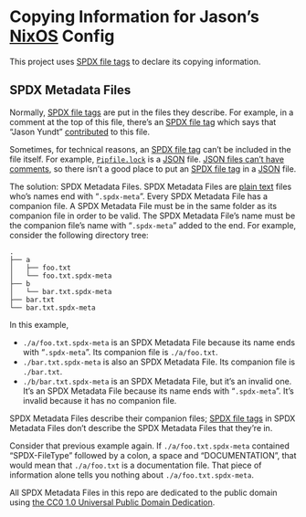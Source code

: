 <!--
SPDX-FileNotice: 🅭🄍1.0 This file is dedicated to the public domain using the CC0 1.0 Universal Public Domain Dedication <https://creativecommons.org/publicdomain/zero/1.0/>.
SPDX-FileContributor: Jason Yundt <jason@jasonyundt.email> (2021–2022)
-->

# Copying Information for Jason’s [NixOS] Config

This project uses [SPDX file tags] to declare its copying information.

## SPDX Metadata Files

Normally, [SPDX file tags] are put in the files they describe. For example, in
a comment at the top of this file, there’s an [SPDX file tag] which says that
“Jason Yundt” [contributed](https://spdx.github.io/spdx-spec/file-information/#814-file-contributor-field)
to this file.

Sometimes, for technical reasons, an [SPDX file tag] can’t be included in the
file itself. For example, [`Pipfile.lock`](https://pipenv.pypa.io/en/stable/basics/)
is a [JSON] file. [JSON files can’t have comments](https://stackoverflow.com/questions/244777/can-comments-be-used-in-json),
so there isn’t a good place to put an [SPDX file tag] in a [JSON] file.

The solution: SPDX Metadata Files. SPDX Metadata Files are [plain text](https://www.rfc-editor.org/rfc/rfc2046.html#section-4.1)
files who’s names end with “`.spdx-meta`”. Every SPDX Metadata File has a
companion file. A SPDX Metadata File must be in the same folder as its
companion file in order to be valid. The SPDX Metadata File’s name must be the
companion file’s name with “`.spdx-meta`” added to the end. For example,
consider the following directory tree:

	.
	├── a
	│   ├── foo.txt
	│   └── foo.txt.spdx-meta
	├── b
	│   └── bar.txt.spdx-meta
	├── bar.txt
	└── bar.txt.spdx-meta

In this example,

- `./a/foo.txt.spdx-meta` is an SPDX Metadata File because its name ends with
“`.spdx-meta`”. Its companion file is `./a/foo.txt`.
- `./bar.txt.spdx-meta` is also an SPDX Metadata File. Its companion file is
`./bar.txt`.
- `./b/bar.txt.spdx-meta` is an SPDX Metadata File, but it’s an invalid one.
It’s an SPDX Metadata File because its name ends with “`.spdx-meta`”. It’s
invalid because it has no companion file.

SPDX Metadata Files describe their companion files; [SPDX file tags] in SPDX
Metadata Files don’t describe the SPDX Metadata Files that they’re in.

Consider that previous example again. If `./a/foo.txt.spdx-meta` contained
“SPDX-FileType” followed by a colon, a space and “DOCUMENTATION”, that would
mean that `./a/foo.txt` is a documentation file. That piece of information
alone tells you nothing about `./a/foo.txt.spdx-meta`.

All SPDX Metadata Files in this repo are dedicated to the public domain using
[the CC0 1.0 Universal Public Domain Dedication](https://creativecommons.org/publicdomain/zero/1.0/).

[JSON]: https://www.json.org/json-en.html
[NixOS]: https://nixos.org/
[SPDX file tag]: https://spdx.github.io/spdx-spec/file-tags/
[SPDX file tags]: https://spdx.github.io/spdx-spec/file-tags/
